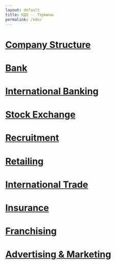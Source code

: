 ```yaml
---
layout: default
title: КДО -- Термины
permalink: /kdo/
---
```


# <a href="{{ site.baseurl }}/company_structure/">Company Structure</a> #

# <a href="{{ site.baseurl }}/bank/">Bank</a> #

# <a href="{{ site.baseurl }}/intbank/">International Banking</a> #

# <a href="{{ site.baseurl }}/seterms/">Stock Exchange</a> #

# <a href="{{ site.baseurl }}/recruitment/">Recruitment</a> #

# <a href="{{ site.baseurl }}/retailing/">Retailing</a> #

# <a href="{{ site.baseurl }}/inttrade/">International Trade</a> #

# <a href="{{ site.baseurl }}/insurance/">Insurance</a> #

# <a href="{{ site.baseurl }}/franchising/">Franchising</a> #

# <a href="{{ site.baseurl }}/advmark/">Advertising & Marketing</a> #
